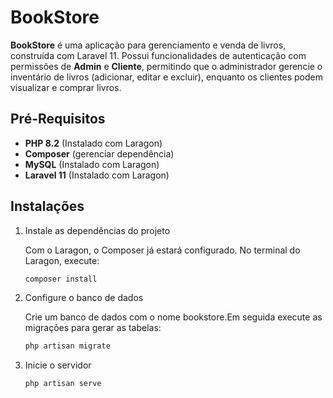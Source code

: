 
# BookStore 

**BookStore** é uma aplicação para gerenciamento e venda de livros, construída com Laravel 11. Possui funcionalidades de autenticação com permissões de **Admin** e **Cliente**, permitindo que o administrador gerencie o inventário de livros (adicionar, editar e excluir), enquanto os clientes podem visualizar e comprar livros.

## Pré-Requisitos

- **PHP 8.2** (Instalado com Laragon)
- **Composer** (gerenciar dependência)
- **MySQL** (Instalado com Laragon)
- **Laravel 11** (Instalado com Laragon)

## Instalações

1. Instale as dependências do projeto
   
    Com o Laragon, o Composer já estará configurado. No terminal do Laragon, execute:

    ```Bash
    composer install
    ```
    
2. Configure o banco de dados
   
    Crie um banco de dados com o nome bookstore.Em seguida execute as migrações para gerar as tabelas:

    ```Bash
    php artisan migrate
    ```

3. Inicie o servidor

    ```Bash
    php artisan serve
    ```

    

 

